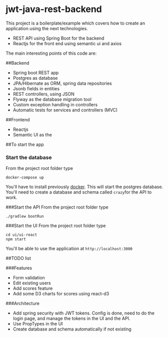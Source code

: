 # jwt-java-rest-backend
This project is a boilerplate/example which covers how to create an application using the next technologies.

- REST API using Spring Boot for the backend
- Reactjs for the front end using semantic ui and axios

The main interesting points of this code are:

##Backend
- Spring boot REST app
- Postgres as database
- JPA/Hibernate as ORM, spring data repositories
- Jsonb fields in entities
- REST controllers, using JSON
- Flyway as the database migration tool
- Custom exception handling in controllers 
- Automatic tests for services and controllers (MVC)

##Frontend
- Reactjs
- Semantic UI as the

##To start the app

### Start the database

From the project root folder type

```
docker-compose up
```

You'll have to install previously [docker](https://www.docker.com/).
This will start the postgres database. You'll need to create a database and schema called `crazy`for the API to work.

###Start the API
From the project root folder type

```
./gradlew bootRun
```

###Start the UI
From the project root folder type

```
cd ui/ui-react
npm start
```

You'll be able to use the application at `http://localhost:3000`
 
##TODO list

###Features
- Form validation
- Edit existing users
- Add scores feature
- Add some D3 charts for scores using react-d3

###Architecture
- Add spring security with JWT tokens. Config is done, need to do the login page, and manage the tokens in the UI and the API.
- Use PropTypes in the UI
- Create database and schema automatically if not existing